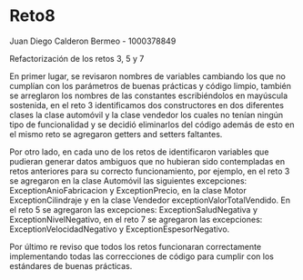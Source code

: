 # Reto8
Juan Diego Calderon Bermeo - 1000378849



Refactorización de los retos 3, 5 y 7

En primer lugar, se revisaron nombres de variables cambiando los que no cumplían con los
parámetros de buenas prácticas y código limpio, también se arreglaron los nombres de las
constantes escribiéndolos en mayúscula sostenida, en el reto 3 identificamos dos constructores en
dos diferentes clases la clase automóvil y la clase vendedor los cuales no tenían ningún tipo de
funcionalidad y se decidió eliminarlos del código además de esto en el mismo reto se agregaron
getters and setters faltantes.

Por otro lado, en cada uno de los retos de identificaron variables que pudieran generar datos
ambiguos que no hubieran sido contempladas en retos anteriores para su correcto
funcionamiento, por ejemplo, en el reto 3 se agregaron en la clase Automóvil las siguientes
excepciones: ExceptionAnioFabricacion y ExceptionPrecio, en la clase Motor ExceptionCilindraje y
en la clase Vendedor exceptionValorTotalVendido. En el reto 5 se agregaron las excepciones:
ExceptionSaludNegativa y ExceptionNivelNegativo, en el reto 7 se agregaron las excepciones:
ExceptionVelocidadNegativo y ExceptionEspesorNegativo.

Por último re reviso que todos los retos funcionaran correctamente implementando todas las
correcciones de código para cumplir con los estándares de buenas prácticas.
